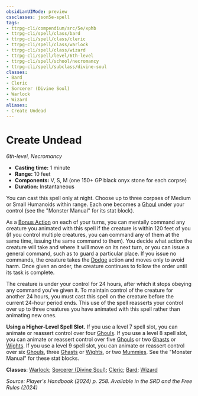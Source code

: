 ```yaml
---
obsidianUIMode: preview
cssclasses: json5e-spell
tags:
- ttrpg-cli/compendium/src/5e/xphb
- ttrpg-cli/spell/class/bard
- ttrpg-cli/spell/class/cleric
- ttrpg-cli/spell/class/warlock
- ttrpg-cli/spell/class/wizard
- ttrpg-cli/spell/level/6th-level
- ttrpg-cli/spell/school/necromancy
- ttrpg-cli/spell/subclass/divine-soul
classes:
- Bard
- Cleric
- Sorcerer (Divine Soul)
- Warlock
- Wizard
aliases:
- Create Undead
---
```

# Create Undead
*6th-level, Necromancy*  


- **Casting time:** 1 minute
- **Range:** 10 feet
- **Components:** V, S, M (one 150+ GP black onyx stone for each corpse)
- **Duration:** Instantaneous

You can cast this spell only at night. Choose up to three corpses of Medium or Small Humanoids within range. Each one becomes a [Ghoul](/3-Mechanics/CLI/bestiary/undead/ghoul-xmm.md) under your control (see the "Monster Manual" for its stat block).

As a [Bonus Action](/3-Mechanics/CLI/variant-rules/bonus-action-xphb.md) on each of your turns, you can mentally command any creature you animated with this spell if the creature is within 120 feet of you (if you control multiple creatures, you can command any of them at the same time, issuing the same command to them). You decide what action the creature will take and where it will move on its next turn, or you can issue a general command, such as to guard a particular place. If you issue no commands, the creature takes the [Dodge](/3-Mechanics/CLI/actions.md#Dodge) action and moves only to avoid harm. Once given an order, the creature continues to follow the order until its task is complete.

The creature is under your control for 24 hours, after which it stops obeying any command you've given it. To maintain control of the creature for another 24 hours, you must cast this spell on the creature before the current 24-hour period ends. This use of the spell reasserts your control over up to three creatures you have animated with this spell rather than animating new ones.

**Using a Higher-Level Spell Slot.** If you use a level 7 spell slot, you can animate or reassert control over four [Ghouls](/3-Mechanics/CLI/bestiary/undead/ghoul-xmm.md). If you use a level 8 spell slot, you can animate or reassert control over five [Ghouls](/3-Mechanics/CLI/bestiary/undead/ghoul-xmm.md) or two [Ghasts](/3-Mechanics/CLI/bestiary/undead/ghast-xmm.md) or [Wights](/3-Mechanics/CLI/bestiary/undead/wight-xmm.md). If you use a level 9 spell slot, you can animate or reassert control over six [Ghouls](/3-Mechanics/CLI/bestiary/undead/ghoul-xmm.md), three [Ghasts](/3-Mechanics/CLI/bestiary/undead/ghast-xmm.md) or [Wights](/3-Mechanics/CLI/bestiary/undead/wight-xmm.md), or two [Mummies](/3-Mechanics/CLI/bestiary/undead/mummy-xmm.md). See the "Monster Manual" for these stat blocks.

**Classes**: [Warlock](/3-Mechanics/CLI/lists/list-spells-classes-warlock.md); [Sorcerer (Divine Soul)](/3-Mechanics/CLI/lists/list-spells-classes-divine-soul-xge.md "subclass=XGE;class=XPHB"); [Cleric](/3-Mechanics/CLI/lists/list-spells-classes-cleric.md); [Bard](/3-Mechanics/CLI/lists/list-spells-classes-bard.md); [Wizard](/3-Mechanics/CLI/lists/list-spells-classes-wizard.md)

*Source: Player's Handbook (2024) p. 258. Available in the <span title='Systems Reference Document (5.2)'>SRD</span> and the Free Rules (2024)*